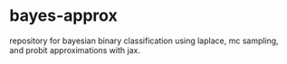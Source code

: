 # bayes-approx
repository for bayesian binary classification using laplace, mc sampling, and probit approximations with jax.

